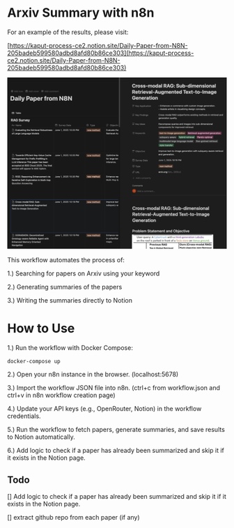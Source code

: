 
# Arxiv Summary with n8n

For an example of the results, please visit:

[https://kaput-process-ce2.notion.site/Daily-Paper-from-N8N-205badeb599580adbd8afd80b86ce303](https://kaput-process-ce2.notion.site/Daily-Paper-from-N8N-205badeb599580adbd8afd80b86ce303)

![Alt text](example.png)

This workflow automates the process of:

1.) Searching for papers on Arxiv using your keyword

2.) Generating summaries of the papers

3.) Writing the summaries directly to Notion

# How to Use

1.) Run the workflow with Docker Compose:

```
docker-compose up
```

2.) Open your n8n instance in the browser. (localhost:5678)

3.) Import the workflow JSON file into n8n. (ctrl+c from workflow.json and ctrl+v in n8n workflow creation page)

4.) Update your API keys (e.g., OpenRouter, Notion) in the workflow credentials.

5.) Run the workflow to fetch papers, generate summaries, and save results to Notion automatically.

6.) Add logic to check if a paper has already been summarized and skip it if it exists in the Notion page.

## Todo

[] Add logic to check if a paper has already been summarized and skip it if it exists in the Notion page.

[] extract github repo from each paper (if any)
